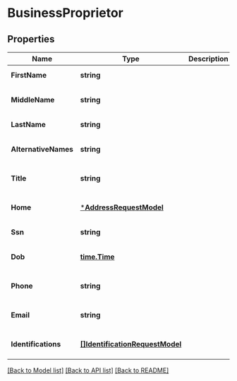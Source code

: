 # BusinessProprietor

## Properties
Name | Type | Description | Notes
------------ | ------------- | ------------- | -------------
**FirstName** | **string** |  | [default to null]
**MiddleName** | **string** |  | [optional] [default to null]
**LastName** | **string** |  | [default to null]
**AlternativeNames** | **string** |  | [optional] [default to null]
**Title** | **string** |  | [optional] [default to null]
**Home** | [***AddressRequestModel**](AddressRequestModel.md) |  | [optional] [default to null]
**Ssn** | **string** |  | [default to null]
**Dob** | [**time.Time**](time.Time.md) |  | [optional] [default to null]
**Phone** | **string** |  | [optional] [default to null]
**Email** | **string** |  | [optional] [default to null]
**Identifications** | [**[]IdentificationRequestModel**](IdentificationRequestModel.md) |  | [optional] [default to null]

[[Back to Model list]](../README.md#documentation-for-models) [[Back to API list]](../README.md#documentation-for-api-endpoints) [[Back to README]](../README.md)


